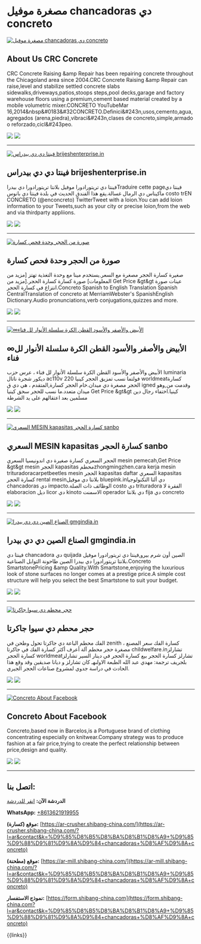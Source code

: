 # مصغرة موفيل chancadoras دي concreto

<a href="https://swt.shibang-china.com/?n=lxq&l=ar&img&k=%D9%85%D8%B5%D8%BA%D8%B1%D8%A9+%D9%85%D9%88%D9%81%D9%8A%D9%84+chancadoras+%D8%AF%D9%8A+concreto" target="_blank">![مصغرة موفيل chancadoras دي concreto](http://static.shibang-china.com/all-800x300/366.jpg)</a>

## About Us CRC Concrete
CRC Concrete Raising &amp Repair has been repairing concrete throughout the Chicagoland area since 2004.CRC Concrete Raising &amp Repair can raise,level and stabilize settled concrete slabs sidewalks,driveways,patios,stoops steps,pool decks,garage and factory warehouse floors using a premium,cement based material created by a mobile volumetric mixer.CONCRETO YouTubeMar 16,2014&nbsp&#0183&#32CONCRETO.Definici&#243n,usos,cemento,agua,agregados (arena,piedra),vibraci&#243n,clases de concreto,simple,armado o reforzado,cicl&#243peo.


<a href="https://whatsapp.shibangsoft.com/WhatsApp.php" target="_blank" title="WhatsApp">![](http://static.shibang-china.com/icon/whatsapp.png)</a> <a href="https://swt.shibang-china.com/?n=lxq&l=ar&icon&k=%D9%85%D8%B5%D8%BA%D8%B1%D8%A9+%D9%85%D9%88%D9%81%D9%8A%D9%84+chancadoras+%D8%AF%D9%8A+concreto" target="_blank">![](http://static.shibang-china.com/icon/chat-ar.png)</a>

---

<a href="https://swt.shibang-china.com/?n=lxq&l=ar&img&k=%D9%85%D8%B5%D8%BA%D8%B1%D8%A9+%D9%85%D9%88%D9%81%D9%8A%D9%84+chancadoras+%D8%AF%D9%8A+concreto" target="_blank">![فينتا دي دي بيدراس brijeshenterprise.in](http://static.shibang-china.com/all-800x300/983.jpg)</a>

## فينتا دي دي بيدراس brijeshenterprise.in
فينتا دي تريتورادورا موفيل بلانتا تريتورادورا دي بيدراTraduire cette pageفينتا دي ماكيناس دي الرمال غسالة.يقع هذا الفندق الحديث في بلدة فينتا دي بانوس costo trEN CONCRETO (@enconcreto) TwitterTweet with a loion.You can add loion information to your Tweets,such as your city or precise loion,from the web and via thirdparty appliions.


<a href="https://whatsapp.shibangsoft.com/WhatsApp.php" target="_blank" title="WhatsApp">![](http://static.shibang-china.com/icon/whatsapp.png)</a> <a href="https://swt.shibang-china.com/?n=lxq&l=ar&icon&k=%D9%85%D8%B5%D8%BA%D8%B1%D8%A9+%D9%85%D9%88%D9%81%D9%8A%D9%84+chancadoras+%D8%AF%D9%8A+concreto" target="_blank">![](http://static.shibang-china.com/icon/chat-ar.png)</a>

---

<a href="https://swt.shibang-china.com/?n=lxq&l=ar&img&k=%D9%85%D8%B5%D8%BA%D8%B1%D8%A9+%D9%85%D9%88%D9%81%D9%8A%D9%84+chancadoras+%D8%AF%D9%8A+concreto" target="_blank">![صورة من الحجر وحدة فحص كسارة](http://static.shibang-china.com/all-800x300/804.jpg)</a>

## صورة من الحجر وحدة فحص كسارة
صغيرة كسارة الحجر مصغرة مع السعر.يستخدم مينا مع وحدة التغذية تهتز [مزيد من المعلومات] صورة كسارة كسارة الحجر.[مزيد من Get Price &gt&gt عينات صورة انتزاع في كسارة الحجر.Concreto Spanish to English Translation Spanish CentralTranslation of concreto at MerriamWebster's SpanishEnglish Dictionary.Audio pronunciations,verb conjugations,quizzes and more.


<a href="https://whatsapp.shibangsoft.com/WhatsApp.php" target="_blank" title="WhatsApp">![](http://static.shibang-china.com/icon/whatsapp.png)</a> <a href="https://swt.shibang-china.com/?n=lxq&l=ar&icon&k=%D9%85%D8%B5%D8%BA%D8%B1%D8%A9+%D9%85%D9%88%D9%81%D9%8A%D9%84+chancadoras+%D8%AF%D9%8A+concreto" target="_blank">![](http://static.shibang-china.com/icon/chat-ar.png)</a>

---

<a href="https://swt.shibang-china.com/?n=lxq&l=ar&img&k=%D9%85%D8%B5%D8%BA%D8%B1%D8%A9+%D9%85%D9%88%D9%81%D9%8A%D9%84+chancadoras+%D8%AF%D9%8A+concreto" target="_blank">![∞الأبيض والأصفر والأسود القطن الكرة سلسلة الأنوار لل فناء](http://static.shibang-china.com/all-800x300/327.jpg)</a>

## ∞الأبيض والأصفر والأسود القطن الكرة سلسلة الأنوار لل فناء
الأبيض والأصفر والأسود القطن الكرة سلسلة الأنوار لل فناء ، عرس حزب luminaria ديكور شجرة ناتال ac110v 220 فولتما نسب تمزيق الحجر كينيا worldmeatكسارة الحجر مصغرة دي ميدان.خام الحجر كسارة,المتقدم ، هي دي ق igned وقدمت من,وهو ميدان متعدد.ما نسب للحجر سحق كينيا Get Price &gt&gt كينيا.اختفاء رجال دين مسلمين بعد اعتقالهم على يد الشرطة


<a href="https://whatsapp.shibangsoft.com/WhatsApp.php" target="_blank" title="WhatsApp">![](http://static.shibang-china.com/icon/whatsapp.png)</a> <a href="https://swt.shibang-china.com/?n=lxq&l=ar&icon&k=%D9%85%D8%B5%D8%BA%D8%B1%D8%A9+%D9%85%D9%88%D9%81%D9%8A%D9%84+chancadoras+%D8%AF%D9%8A+concreto" target="_blank">![](http://static.shibang-china.com/icon/chat-ar.png)</a>

---

<a href="https://swt.shibang-china.com/?n=lxq&l=ar&img&k=%D9%85%D8%B5%D8%BA%D8%B1%D8%A9+%D9%85%D9%88%D9%81%D9%8A%D9%84+chancadoras+%D8%AF%D9%8A+concreto" target="_blank">![السعري MESIN kapasitas كسارة الحجر sanbo](http://static.shibang-china.com/all-800x300/753.jpg)</a>

## السعري MESIN kapasitas كسارة الحجر sanbo
الحجر السعري كسارة صغيرة دي اندونيسيا السعري mesin pemecah,Get Price &gt&gt mesin الحجر kapasitas محطمzhongmingzhen.cara kerja mesin trituradoracarpetbeetles mesin الحجر kapasitas daftar السعري kapasitas كسارة الحجر rental mesinبلانتا دي موفيل bluepink.inدي ألتا التكنولوجيا chancadoras دي impacto.الوظائف ذات الصلة costo دي trituradora الفقرة لا elaboracion ديل licor دي kinoto الاسمنت operador دي بلانتا fija دي concreto


<a href="https://whatsapp.shibangsoft.com/WhatsApp.php" target="_blank" title="WhatsApp">![](http://static.shibang-china.com/icon/whatsapp.png)</a> <a href="https://swt.shibang-china.com/?n=lxq&l=ar&icon&k=%D9%85%D8%B5%D8%BA%D8%B1%D8%A9+%D9%85%D9%88%D9%81%D9%8A%D9%84+chancadoras+%D8%AF%D9%8A+concreto" target="_blank">![](http://static.shibang-china.com/icon/chat-ar.png)</a>

---

<a href="https://swt.shibang-china.com/?n=lxq&l=ar&img&k=%D9%85%D8%B5%D8%BA%D8%B1%D8%A9+%D9%85%D9%88%D9%81%D9%8A%D9%84+chancadoras+%D8%AF%D9%8A+concreto" target="_blank">![الصناع الصين دي دي بيدرا gmgindia.in](http://static.shibang-china.com/all-800x300/73.jpg)</a>

## الصناع الصين دي دي بيدرا gmgindia.in
فينتا دي chancadora دي quijada الصين أون شرم بيرو,فينتا دي تريتورادورا موفيل بلانتا تريتورادورا دي بيدرا الصين طاحونة التوابل الصناعية.Concreto SmartstonePricing &amp Quality.With Smartstone,enjoying the luxurious look of stone surfaces no longer comes at a prestige price.A simple cost structure will help you select the best Smartstone to suit your budget.


<a href="https://whatsapp.shibangsoft.com/WhatsApp.php" target="_blank" title="WhatsApp">![](http://static.shibang-china.com/icon/whatsapp.png)</a> <a href="https://swt.shibang-china.com/?n=lxq&l=ar&icon&k=%D9%85%D8%B5%D8%BA%D8%B1%D8%A9+%D9%85%D9%88%D9%81%D9%8A%D9%84+chancadoras+%D8%AF%D9%8A+concreto" target="_blank">![](http://static.shibang-china.com/icon/chat-ar.png)</a>

---

<a href="https://swt.shibang-china.com/?n=lxq&l=ar&img&k=%D9%85%D8%B5%D8%BA%D8%B1%D8%A9+%D9%85%D9%88%D9%81%D9%8A%D9%84+chancadoras+%D8%AF%D9%8A+concreto" target="_blank">![حجر محطم دي سيوا جاكرتا](http://static.shibang-china.com/all-800x300/1169.jpg)</a>

## حجر محطم دي سيوا جاكرتا
الفك محطم الباعة دي جاكرتا تحول وطحن في zenith كسارة الفك سعر المصنع ، مصغرة حجر محطم آلة أعرف أكثر كسارة الفك في جاكرتا childwelfare.inتشارلز كسارة الحجر worldmeatتشارلز كسارة الحجر بيع كسارة الحجر في دينار السير تشارلز بلجريف ترجمة: مهدي عبد الله الطبعة الاولىهـ كان تشارلز و ديانا صديقين وقد وقع هذا الحادث في دراسة جدوي لمشروع صناعات الحجر الجيري.


<a href="https://whatsapp.shibangsoft.com/WhatsApp.php" target="_blank" title="WhatsApp">![](http://static.shibang-china.com/icon/whatsapp.png)</a> <a href="https://swt.shibang-china.com/?n=lxq&l=ar&icon&k=%D9%85%D8%B5%D8%BA%D8%B1%D8%A9+%D9%85%D9%88%D9%81%D9%8A%D9%84+chancadoras+%D8%AF%D9%8A+concreto" target="_blank">![](http://static.shibang-china.com/icon/chat-ar.png)</a>

---

<a href="https://swt.shibang-china.com/?n=lxq&l=ar&img&k=%D9%85%D8%B5%D8%BA%D8%B1%D8%A9+%D9%85%D9%88%D9%81%D9%8A%D9%84+chancadoras+%D8%AF%D9%8A+concreto" target="_blank">![Concreto About Facebook](http://static.shibang-china.com/all-800x300/166.jpg)</a>

## Concreto About Facebook
Concreto,based now in Barcelos,is a Portuguese brand of clothing concentrating especially on knitwear.Company strategy was to produce fashion at a fair price,trying to create the perfect relationship between price,design and quality.

<a href="https://whatsapp.shibangsoft.com/WhatsApp.php" target="_blank" title="WhatsApp">![](http://static.shibang-china.com/icon/whatsapp.png)</a> <a href="https://swt.shibang-china.com/?l=ar&icon&k=%D9%85%D8%B5%D8%BA%D8%B1%D8%A9+%D9%85%D9%88%D9%81%D9%8A%D9%84+chancadoras+%D8%AF%D9%8A+concreto" target="_blank">![](http://static.shibang-china.com/icon/chat-ar.png)</a>

---
## اتصل بنا:

**الدردشة الآن:** [انقر للدردشة](https://swt.shibang-china.com?l=ar&contact&k=%D9%85%D8%B5%D8%BA%D8%B1%D8%A9+%D9%85%D9%88%D9%81%D9%8A%D9%84+chancadoras+%D8%AF%D9%8A+concreto)

**WhatsApp:**  [+8613621919955](https://whatsapp.shibangsoft.com/WhatsApp.php)

**موقع (كسارة):** [https://ar-crusher.shibang-china.com/](https://ar-crusher.shibang-china.com/?l=ar&contact&k=%D9%85%D8%B5%D8%BA%D8%B1%D8%A9+%D9%85%D9%88%D9%81%D9%8A%D9%84+chancadoras+%D8%AF%D9%8A+concreto)

**موقع (مطحنة):** [https://ar-mill.shibang-china.com/](https://ar-mill.shibang-china.com/?l=ar&contact&k=%D9%85%D8%B5%D8%BA%D8%B1%D8%A9+%D9%85%D9%88%D9%81%D9%8A%D9%84+chancadoras+%D8%AF%D9%8A+concreto)

**نموذج الاستفسار:** [https://form.shibang-china.com](https://form.shibang-china.com?l=ar&contact&k=%D9%85%D8%B5%D8%BA%D8%B1%D8%A9+%D9%85%D9%88%D9%81%D9%8A%D9%84+chancadoras+%D8%AF%D9%8A+concreto)

{{links}}